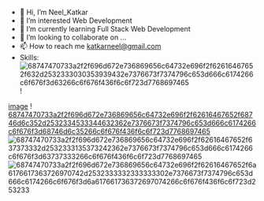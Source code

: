 - 👋 Hi, I’m Neel_Katkar
- 👀 I’m interested Web Development
- 🌱 I’m currently learning Full Stack Web Development
- 💞️ I’m looking to collaborate on ...
- 📫 How to reach me katkarneel@gmail.com
- Skills: ![68747470733a2f2f696d672e736869656c64732e696f2f62616467652f632d2532333030353939432e7376673f7374796c653d666c6174266c6f676f3d63266c6f676f436f6c6f723d7768697465](https://user-images.githubusercontent.com/98272499/202831517-b0034664-5ec3-4970-aeb3-4680c6fb093c.svg)
 !
 
 [image](https://user-images.githubusercontent.com/98272499/213488180-02ce642c-1375-4f05-a624-cb01e9913cab.png)
 !
[68747470733a2f2f696d672e736869656c64732e696f2f62616467652f68746d6c352d2532334533344632362e7376673f7374796c653d666c6174266c6f676f3d68746d6c35266c6f676f436f6c6f723d7768697465](https://user-images.githubusercontent.com/98272499/202831745-2a50a5fc-6053-4c7e-bab8-fcbd3c53ed16.svg)
![68747470733a2f2f696d672e736869656c64732e696f2f62616467652f637373332d2532333135373242362e7376673f7374796c653d666c6174266c6f676f3d63737333266c6f676f436f6c6f723d7768697465](https://user-images.githubusercontent.com/98272499/202831999-38199a29-b505-4c39-90f8-22d7c613034f.svg)
![68747470733a2f2f696d672e736869656c64732e696f2f62616467652f6a6176617363726970742d2532333332333333302e7376673f7374796c653d666c6174266c6f676f3d6a617661736372697074266c6f676f436f6c6f723d253233](https://user-images.githubusercontent.com/98272499/202831543-e2f6ddd3-ca35-4144-9134-14a40e121f6b.svg)


<!---
neel0390/neel0390 is a ✨ special ✨ repository because its `README.md` (this file) appears on your GitHub profile.
You can click the Preview link to take a look at your changes.
--->
